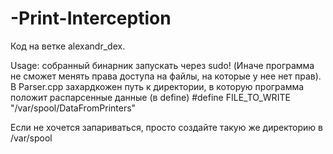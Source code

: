 # -Print-Interception
Код на ветке alexandr_dex. 

Usage: собранный бинарник запускать через sudo! (Иначе программа не сможет менять права доступа на файлы, на которые у нее нет прав). В Parser.cpp захардкожен путь к директории, в которую программа положит распарсенные данные (в define) 
#define FILE_TO_WRITE "/var/spool/DataFromPrinters"

Если не хочется запариваться, просто создайте такую же директорию в /var/spool

